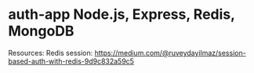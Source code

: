 # auth-app Node.js, Express, Redis, MongoDB

Resources:
  Redis session: https://medium.com/@ruveydayilmaz/session-based-auth-with-redis-9d9c832a59c5
